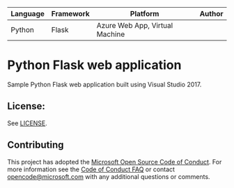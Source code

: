 | Language | Framework | Platform                       | Author |
| -------- | --------- | ------------------------------ | ------ |
| Python   | Flask     | Azure Web App, Virtual Machine |        |

# Python Flask web application

Sample Python Flask web application built using Visual Studio 2017.

## License:

See [LICENSE](LICENSE).

## Contributing

This project has adopted the [Microsoft Open Source Code of Conduct](https://opensource.microsoft.com/codeofconduct/). For more information see the [Code of Conduct FAQ](https://opensource.microsoft.com/codeofconduct/faq/) or contact [opencode@microsoft.com](mailto:opencode@microsoft.com) with any additional questions or comments.
